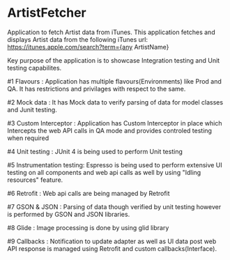 # ArtistFetcher
Application to fetch Artist data from iTunes. This application fetches and displays Artist data from the following iTunes url:
https://itunes.apple.com/search?term={any ArtistName}

Key purpose of the application is to showcase Integration testing and Unit testing capabilites.

#1 Flavours               : Application has multiple flavours(Environments) like Prod and QA. It has restrictions and privilages with respect to the same.

#2 Mock data              : It has Mock data to verify parsing of data for model classes and Junit testing.

#3 Custom Interceptor     : Application has Custom Interceptor in place which Intercepts the web API calls in QA mode and provides controled testing when required

#4 Unit testing           : JUnit 4 is being used to perform Unit testing 

#5 Instrumentation testing: Espresso is being used to perform extensive UI testing on all components and web api calls as well by using "Idling resources" feature.

#6 Retrofit               : Web api calls are being managed by Retrofit

#7 GSON & JSON            : Parsing of data though verified by unit testing however is performed by GSON and JSON libraries.

#8 Glide                  : Image processing is done by using glid library

#9 Callbacks              : Notification to update adapter as well as UI data post web API response is managed using Retrofit and custom callbacks(Interface).
